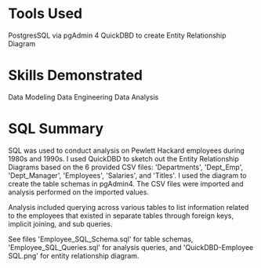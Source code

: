 # Tools Used #
PostgresSQL via pgAdmin 4
QuickDBD to create Entity Relationship Diagram

# Skills Demonstrated #
Data Modeling
Data Engineering
Data Analysis

# SQL Summary #
SQL was used to conduct analysis on Pewlett Hackard employees during 1980s and 1990s. I used QuickDBD to sketch out the Entity Relationship Diagrams based on the 6 provided CSV files: 'Departments', 'Dept_Emp', 'Dept_Manager', 'Employees', 'Salaries', and 'Titles'. I used the diagram to create the table schemas in pgAdmin4. The CSV files were imported and analysis performed on the imported values.

Analysis included querying across various tables to list information related to the employees that existed in separate tables through foreign keys, implicit joining, and sub queries. 

See files 'Employee_SQL_Schema.sql' for table schemas,  'Employee_SQL_Queries.sql' for analysis queries, and 'QuickDBD-Employee SQL.png' for entity relationship diagram.